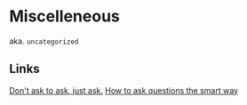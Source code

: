 # Miscelleneous

aka. `uncategorized`

## Links

[Don't ask to ask, just ask.](https://dontasktoask.com)
[How to ask questions the smart way](http://catb.org/~esr/faqs/smart-questions.html)